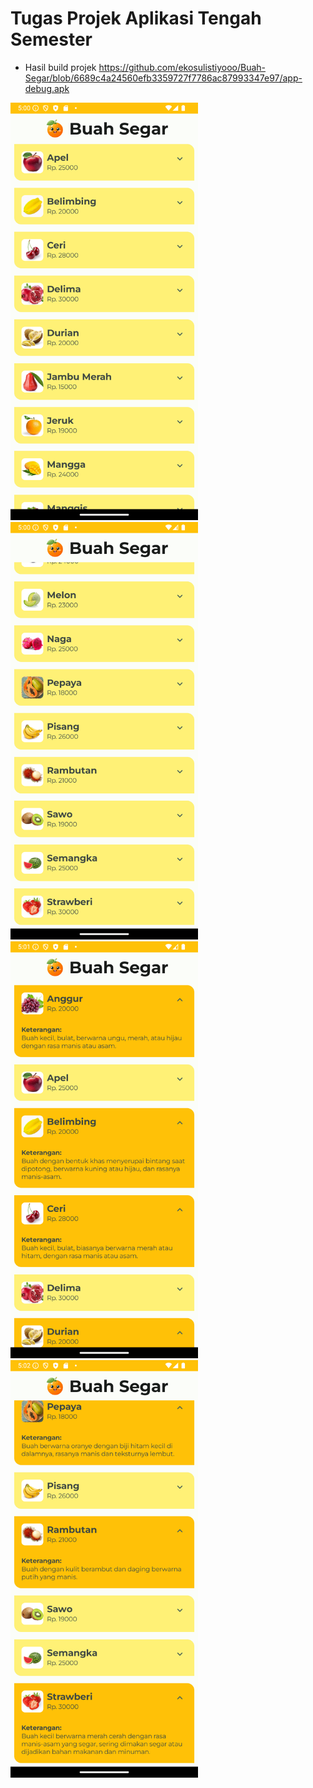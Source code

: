 # Tugas Projek Aplikasi Tengah Semester
- Hasil build projek https://github.com/ekosulistiyooo/Buah-Segar/blob/6689c4a24560efb3359727f7786ac87993347e97/app-debug.apk

<img src="Screenshot_20241028_050143.png" width="300"/> <img src="Screenshot_20241028_050222.png" width="300"/> <img src="Screenshot_20241028_050317.png" width="300"/>
<img src="Screenshot_20241028_050433.png" width="300"/> 
